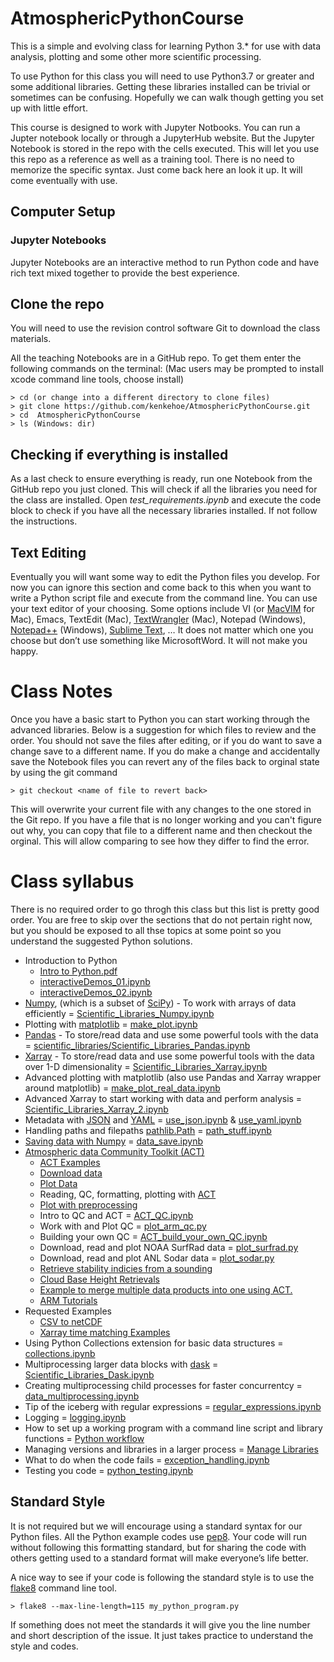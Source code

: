 # AtmosphericPythonCourse
This is a simple and evolving class for learning Python 3.\* for use with data analysis, plotting and some other more scientific processing.

To use Python for this class you will need to use Python3.7 or greater and some additional libraries. Getting these libraries installed can be trivial or sometimes can be confusing. Hopefully we can walk though getting you set up with little effort.

This course is designed to work with Jupyter Notbooks. You can run a Jupter notebook locally or through a JupyterHub website. But the Jupyter Notebook is stored in the repo with the cells executed. This will let you use this repo as a reference as well as a training tool. There is no need to memorize the specific syntax. Just come back here an look it up. It will come eventually with use.

## Computer Setup
### Jupyter Notebooks
Jupyter Notebooks are an interactive method to run Python code and have rich text mixed together to provide the best experience.

## Clone the repo
You will need to use the revision control software Git to download the class materials. 

All the teaching Notebooks are in a GitHub repo. To get them enter the following commands on the terminal: 
(Mac users may be prompted to install xcode command line tools, choose install)
```
> cd (or change into a different directory to clone files)
> git clone https://github.com/kenkehoe/AtmosphericPythonCourse.git
> cd  AtmosphericPythonCourse
> ls (Windows: dir)
```

## Checking if everything is installed
As a last check to ensure everything is ready, run one Notebook from the GitHub repo you just cloned. This will check if all the libraries you need for the class are installed. Open _test_requirements.ipynb_ and execute the code block to check if you have all the necessary libraries installed. If not follow the instructions.
  
## Text Editing
Eventually you will want some way to edit the Python files you develop. For now you can ignore this section and come back to this when you want to write a Python script file and execute from the command line. You can use your text editor of your choosing. Some options include VI (or [MacVIM](https://www.macupdate.com/app/mac/25988/macvim) for Mac), Emacs, TextEdit (Mac), [TextWrangler](https://apps.apple.com/us/app/textwrangler/id404010395?mt=12) (Mac), Notepad (Windows), [Notepad++](https://notepad-plus-plus.org/) (Windows), [Sublime Text](https://www.sublimetext.com/), … It does not matter which one you choose but don’t use something like MicrosoftWord. It will not make you happy.

# Class Notes
Once you have a basic start to Python you can start working through the advanced libraries. Below is a suggestion for which files to review and the order. You should not save the files after editing, or if you do want to save a change save to a different name. If you do make a change and accidentally save the Notebook files you can revert any of the files back to orginal state by using the git command
```
> git checkout <name of file to revert back>
```
This will overwrite your current file with any changes to the one stored in the Git repo. If you have a file that is no longer working and you can't figure out why, you can copy that file to a different name and then checkout the orginal. This will allow comparing to see how they differ to find the error.

# Class syllabus
There is no required order to go throgh this class but this list is pretty good order. You are free to skip over the sections that do not pertain right now, but you should be exposed to all thse topics at some point so you understand the suggested Python solutions. 

* Introduction to Python
  * [Intro to Python.pdf](/intro_python/Intro%20to%20Python.pdf)
  * [interactiveDemos_01.ipynb](intro_python/interactiveDemos_01.ipynb)
  * [interactiveDemos_02.ipynb](intro_python/interactiveDemos_02.ipynb)
* [Numpy](https://docs.scipy.org/doc/numpy/reference/), (which is a subset of [SciPy](https://www.quora.com/What-is-the-difference-between-NumPy-and-SciPy)) - To work with arrays of data efficiently = [Scientific_Libraries_Numpy.ipynb](scientific_libraries/Scientific_Libraries_Numpy.ipynb)
* Plotting with [matplotlib](https://matplotlib.org/)  = [make_plot.ipynb](plotting/make_plot.ipynb)
* [Pandas](https://pandas.pydata.org/pandas-docs/stable/) - To store/read data and use some powerful tools with the data = [scientific_libraries/Scientific_Libraries_Pandas.ipynb](Scientific_Libraries_Pandas.ipynb)
* [Xarray](http://xarray.pydata.org/en/stable/) - To store/read data and use some powerful tools with the data over 1-D dimensionality = [Scientific_Libraries_Xarray.ipynb](scientific_libraries/Scientific_Libraries_Xarray.ipynb)
* Advanced plotting with matplotlib (also use Pandas and Xarray wrapper around matplotlib) = [make_plot_real_data.ipynb](plotting/make_plot_real_data.ipynb)
* Advanced Xarray to start working with data and perform analysis = [Scientific_Libraries_Xarray_2.ipynb](scientific_libraries/Scientific_Libraries_Xarray_2.ipynb)
* Metadata with [JSON](https://developers.squarespace.com/what-is-json) and [YAML](https://blog.stackpath.com/yaml/) = [use_json.ipynb](metadata/use_json.ipynb) & [use_yaml.ipynb](metadata/use_yaml.ipynb)
* Handling paths and filepaths [pathlib.Path](https://realpython.com/python-pathlib/) = [path_stuff.ipynb](cool_stuff/path_stuff.ipynb)
* [Saving data with Numpy](https://www.geeksforgeeks.org/numpy-save/) = [data_save.ipynb](cool_stuff/data_save.ipynb)
* [Atmospheric data Community Toolkit (ACT)](https://github.com/ARM-DOE/ACT)
  * [ACT Examples](https://github.com/ARM-DOE/ACT/tree/main/examples)
  * [Download data](third_party_libraries/ACT_download_data.ipynb)
  * [Plot Data](https://github.com/ARM-DOE/ACT/blob/main/examples/plotting/plot_ceil.py)
  * Reading, QC, formatting, plotting with [ACT](third_party_libraries/ACT.py)
  * [Plot with preprocessing](https://github.com/ARM-DOE/ACT/blob/main/examples/plotting/plot_daytime_averages.py)
  * Intro to QC and ACT = [ACT_QC.ipynb](third_party_libraries/ACT_QC.ipynb)
  * Work with and Plot QC = [plot_arm_qc.py](https://github.com/ARM-DOE/ACT/blob/main/examples/qc/plot_arm_qc.py)
  * Building your own QC = [ACT_build_your_own_QC.ipynb]([third_party_libraries/ACT_build_your_own_QC.ipynb)
  * Download, read and plot NOAA SurfRad data = [plot_surfrad.py](https://github.com/ARM-DOE/ACT/blob/main/examples/io/plot_surfrad.py)
  * Download, read and plot ANL Sodar data = [plot_sodar.py](https://github.com/ARM-DOE/ACT/blob/main/examples/io/plot_sodar.py)
  * [Retrieve stability indicies from a sounding](https://github.com/ARM-DOE/ACT/blob/main/examples/retrievals/plot_get_stability_indices_example.py)
  * [Cloud Base Height Retrievals](https://github.com/ARM-DOE/ACT/blob/main/examples/retrievals/plot_cbh_sobel.py)
  * [Example to merge multiple data products into one using ACT.](https://github.com/ARM-DOE/ACT/blob/main/examples/workflows/plot_merged_product.py)
  * [ARM Tutorials](https://github.com/ARM-Development/ARM-Notebooks/tree/main/Tutorials/arm-asr-pi-meeting-2023/ACT_tutorial)
* Requested Examples
  * [CSV to netCDF](examples/csv_to_netcdf.ipynb)
  * [Xarray time matching Examples](examples/Examples.ipynb)
* Using Python Collections extension for basic data structures = [collections.ipynb](cool_stuff/collections.ipynb)
* Multiprocessing larger data blocks with [dask](https://docs.dask.org/en/latest/) = [Scientific_Libraries_Dask.ipynb](scientific_libraries/Scientific_Libraries_Dask.ipynb)
* Creating multiprocessing child processes for faster concurrentcy = [data_multiprocessing.ipynb](cool_stuff/data_multiprocessing.ipynb)
* Tip of the iceberg with regular expressions = [regular_expressions.ipynb](cool_stuff/regular_expressions.ipynb)
* Logging = [logging.ipynb](cool_stuff/loggin.ipynb)
* How to set up a working program with a command line script and library functions = [Python workflow](workflow/python_workflow.md)
* Managing versions and libraries in a larger process = [Manage Libraries](workflow/manage_libraries.md)
* What to do when the code fails = [exception_handling.ipynb](workflow/exception_handling.ipynb)
* Testing you code = [python_testing.ipynb](testing/python_testing.ipynb)

## Standard Style
It is not required but we will encourage using a standard syntax for our Python files. All the Python example codes use [pep8](https://www.python.org/dev/peps/pep-0008/). Your code will run without following this formatting standard, but for sharing the code with others getting used to a standard format will make everyone’s life better.

A nice way to see if your code is following the standard style is to use the [flake8](https://pypi.org/project/flake8/) command line tool. 
```
> flake8 --max-line-length=115 my_python_program.py
```

If something does not meet the standards it will give you the line number and short description of the issue. It just takes practice to understand the style and codes.
